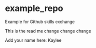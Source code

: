# example_repo
Example for Github skills exchange 

This is the read me 
change change change

Add your name here: 
Kaylee 

